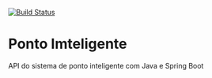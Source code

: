 [![Build Status](https://travis-ci.com/celsoeduardosant/ponto-inteligente-api.svg?branch=master)](https://travis-ci.com/celsoeduardosant/ponto-inteligente-api)
# Ponto Imteligente
API do sistema de ponto inteligente com Java e Spring Boot
